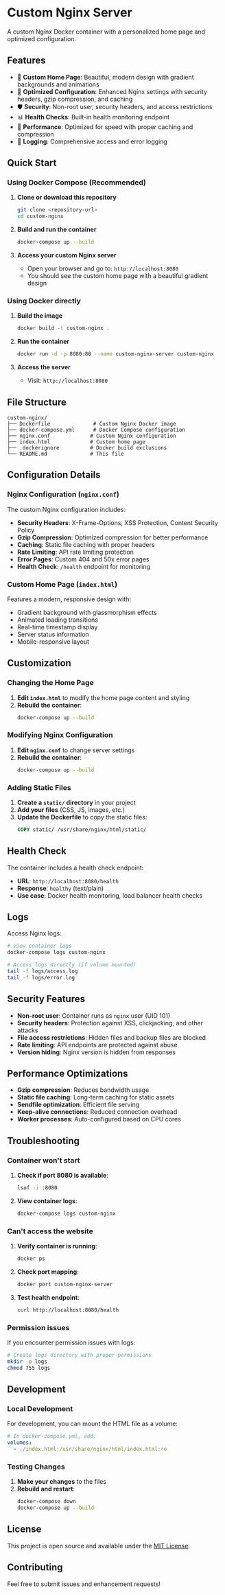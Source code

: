# Custom Nginx Server

A custom Nginx Docker container with a personalized home page and optimized configuration.

## Features

- 🎨 **Custom Home Page**: Beautiful, modern design with gradient backgrounds and animations
- 🔧 **Optimized Configuration**: Enhanced Nginx settings with security headers, gzip compression, and caching
- 🛡️ **Security**: Non-root user, security headers, and access restrictions
- 📊 **Health Checks**: Built-in health monitoring endpoint
- 🚀 **Performance**: Optimized for speed with proper caching and compression
- 📝 **Logging**: Comprehensive access and error logging

## Quick Start

### Using Docker Compose (Recommended)

1. **Clone or download this repository**
   ```bash
   git clone <repository-url>
   cd custom-nginx
   ```

2. **Build and run the container**
   ```bash
   docker-compose up --build
   ```

3. **Access your custom Nginx server**
   - Open your browser and go to: `http://localhost:8080`
   - You should see the custom home page with a beautiful gradient design

### Using Docker directly

1. **Build the image**
   ```bash
   docker build -t custom-nginx .
   ```

2. **Run the container**
   ```bash
   docker run -d -p 8080:80 --name custom-nginx-server custom-nginx
   ```

3. **Access the server**
   - Visit: `http://localhost:8080`

## File Structure

```
custom-nginx/
├── Dockerfile              # Custom Nginx Docker image
├── docker-compose.yml      # Docker Compose configuration
├── nginx.conf             # Custom Nginx configuration
├── index.html             # Custom home page
├── .dockerignore          # Docker build exclusions
└── README.md              # This file
```

## Configuration Details

### Nginx Configuration (`nginx.conf`)

The custom Nginx configuration includes:

- **Security Headers**: X-Frame-Options, XSS Protection, Content Security Policy
- **Gzip Compression**: Optimized compression for better performance
- **Caching**: Static file caching with proper headers
- **Rate Limiting**: API rate limiting protection
- **Error Pages**: Custom 404 and 50x error pages
- **Health Check**: `/health` endpoint for monitoring

### Custom Home Page (`index.html`)

Features a modern, responsive design with:

- Gradient background with glassmorphism effects
- Animated loading transitions
- Real-time timestamp display
- Server status information
- Mobile-responsive layout

## Customization

### Changing the Home Page

1. **Edit `index.html`** to modify the home page content and styling
2. **Rebuild the container**:
   ```bash
   docker-compose up --build
   ```

### Modifying Nginx Configuration

1. **Edit `nginx.conf`** to change server settings
2. **Rebuild the container**:
   ```bash
   docker-compose up --build
   ```

### Adding Static Files

1. **Create a `static/` directory** in your project
2. **Add your files** (CSS, JS, images, etc.)
3. **Update the Dockerfile** to copy the static files:
   ```dockerfile
   COPY static/ /usr/share/nginx/html/static/
   ```

## Health Check

The container includes a health check endpoint:

- **URL**: `http://localhost:8080/health`
- **Response**: `healthy` (text/plain)
- **Use case**: Docker health monitoring, load balancer health checks

## Logs

Access Nginx logs:

```bash
# View container logs
docker-compose logs custom-nginx

# Access logs directly (if volume mounted)
tail -f logs/access.log
tail -f logs/error.log
```

## Security Features

- **Non-root user**: Container runs as `nginx` user (UID 101)
- **Security headers**: Protection against XSS, clickjacking, and other attacks
- **File access restrictions**: Hidden files and backup files are blocked
- **Rate limiting**: API endpoints are protected against abuse
- **Version hiding**: Nginx version is hidden from responses

## Performance Optimizations

- **Gzip compression**: Reduces bandwidth usage
- **Static file caching**: Long-term caching for static assets
- **Sendfile optimization**: Efficient file serving
- **Keep-alive connections**: Reduced connection overhead
- **Worker processes**: Auto-configured based on CPU cores

## Troubleshooting

### Container won't start

1. **Check if port 8080 is available**:
   ```bash
   lsof -i :8080
   ```

2. **View container logs**:
   ```bash
   docker-compose logs custom-nginx
   ```

### Can't access the website

1. **Verify container is running**:
   ```bash
   docker ps
   ```

2. **Check port mapping**:
   ```bash
   docker port custom-nginx-server
   ```

3. **Test health endpoint**:
   ```bash
   curl http://localhost:8080/health
   ```

### Permission issues

If you encounter permission issues with logs:

```bash
# Create logs directory with proper permissions
mkdir -p logs
chmod 755 logs
```

## Development

### Local Development

For development, you can mount the HTML file as a volume:

```yaml
# In docker-compose.yml, add:
volumes:
  - ./index.html:/usr/share/nginx/html/index.html:ro
```

### Testing Changes

1. **Make your changes** to the files
2. **Rebuild and restart**:
   ```bash
   docker-compose down
   docker-compose up --build
   ```

## License

This project is open source and available under the [MIT License](LICENSE).

## Contributing

Feel free to submit issues and enhancement requests! 